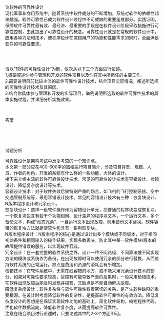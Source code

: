 <div class="detail lh2"><p>论软件的可靠性设计<br/>现代军事和商用系统中，随着系统中软件成分的不断增加，系统对软件的依赖性越来越强。软件可靠性已成为软件设计过程中不可或缺的重要组成部分。实践证明，保障软件可靠性最有效、最经济、最重要的手段是在软件设计阶段采取措施进行可靠性控制，由此提出了可靠性设计的概念。可靠性设计就是在常规的软件设计中，应用各种方法和技术，使程序设计在兼顾用户的功能和性能需求的同时，全面满足软件的可靠性要求。</p><br/><br/><p>请以“软件的可靠性设计”为题，依次从以下三个方面进行论述。<br/>1.概要叙述你参与管理和开发的软件项目以及你在其中所担任的主要工作。<br/>2.简要说明目前比较主流的软件可靠性设计技术，结合项目实际情况，阐述所选择的可靠性设计技术及其原因。<br/>3.结合你具体参与管理和开发的实际项目，举例说明所选取的软件可靠性技术的具体实施过程，并详细分析实施效果。<br/></p><br/><br/>答案<br/><p><br/></p><br/><br/>试题分析<br/><p>可靠性设计是架构考试中反复考查的一个知识点。<br/>本文第一部分应花400-600字的篇幅进行项目简介，涉及项目背景、规模、人员、作者的角色，开发的系统有什么样的一些功能，大体的设计。<br/>接下来介绍主流的软件可靠性设计技术，常见的可靠性设计技术有容错设计、检错设计、降低复杂度设计等技术。<br/>容错设计技术：对于软件失效后果特别严重的场合，如飞机的飞行控制系统、空中交通管制系统等，采用容错设计技术。常见的容错设计技术有三种：恢复块设计、N版本程序设计和冗余设计。<br/>恢复块设计：选择一组软件操作作为容错设计单元，把普通的程序块变成恢复块。一个恢复块包含有若干个功能相同、设计差异的程序块文本，一个运行文本，多个备份文本，构成“动态冗余”，一旦运行文本出现故障，则用备份文本替换。软件容错的恢复块方法就是使软件包含有一系列恢复块。<br/>N版本程序设计：N版本程序的核心是通过设计出多个模块或不同版本，对于相同初始条件和相同输入的操作结果，实现多数表决，防止其中某一软件模块/版本的故障提供错误的服务，以实现软件容错。<br/>冗余设计：在一套完整的软件系统之外，设计一种不同路径、不同算法或不同实现方法的模块或系统作为备份，在出现故障时可以使用冗余的部分进行替换，从而维持软件系统的正常运行。缺点是费用和资源的消耗会有所增加。<br/>检错技术：在软件系统中，无需在线容错的地方，或不能采用冗余设计技术的部分，如果对可靠性要求较高，故障有可能导致严重的后果时，一般采用检错技术，在软件出现故障后能及时发现并报警，其缺点是不能自动解决故障。<br/>降低复杂度设计：软件复杂性与软件可靠性有着密切的关系，是产生软件缺陷的重要根源。在设计时考虑降低软件的复杂性，是提高软件可靠性的有效方法。降低复杂度设计的思想是在保证实现软件功能的基础上，简化软件结构，缩短程序代码，优化软件数据流向，降低软件复杂度，从而提高软件可靠性。<br/>注意在结合项目进行论述时，只要论述其中的2-3个方面即可。<br/></p></div>